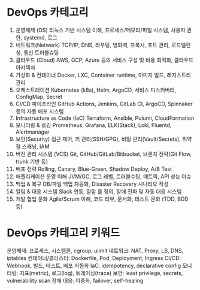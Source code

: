 # DevOps 카테고리
1. 운영체제 (OS)	리눅스 기반 시스템 이해, 프로세스/메모리/파일 시스템, 사용자 권한, systemd, 로그
2. 네트워크(Network)	TCP/IP, DNS, 라우팅, 방화벽, 프록시, 포트 관리, 로드밸런싱, 통신 트러블슈팅
3. 클라우드 (Cloud)	AWS, GCP, Azure 등의 서비스 구성 및 비용 최적화, 클라우드 아키텍처
4. 가상화 & 컨테이너	Docker, LXC, Container runtime, 이미지 빌드, 레지스트리 관리
5. 오케스트레이션	Kubernetes (k8s), Helm, ArgoCD, 서비스 디스커버리, ConfigMap, Secret
6. CI/CD 파이프라인	GitHub Actions, Jenkins, GitLab CI, ArgoCD, Spinnaker 등의 자동 배포 시스템
7. Infrastructure as Code (IaC)	Terraform, Ansible, Pulumi, CloudFormation
8. 모니터링 & 로깅	Prometheus, Grafana, ELK(Stack), Loki, Fluentd, Alertmanager
9. 보안(Security)	접근 제어, 키 관리(SSH/GPG), 비밀 관리(Vault/Secrets), 취약점 스캐닝, IAM
10. 버전 관리 시스템 (VCS)	Git, GitHub/GitLab/Bitbucket, 브랜치 전략(Git Flow, trunk 기반 등)
11. 배포 전략	Rolling, Canary, Blue-Green, Shadow Deploy, A/B Test
12. 애플리케이션 운영 이해	JVM/GC, 로그 레벨, 트러블슈팅, 메트릭, API 성능 이슈
13. 백업 & 복구	DB/파일 백업 자동화, Disaster Recovery 시나리오 작성
14. 알림 & 대응 시스템	Slack 연동, 알람 룰 정의, 장애 전파 및 자동 대응 시스템
15. 개발 협업 문화	Agile/Scrum 이해, 코드 리뷰, 문서화, 테스트 문화 (TDD, BDD 등)

# DevOps 카테고리 키워드
운영체제: 프로세스, 시스템콜, cgroup, ulimit
네트워크: NAT, Proxy, LB, DNS, iptables
컨테이너/클러스터: Dockerfile, Pod, Deployment, Ingress
CI/CD: Webhook, 빌드, 테스트, 배포 자동화
IaC: idempotency, declarative config
모니터링: 지표(metric), 로그(log), 트레이싱(trace)
보안: least privilege, secrets, vulnerability scan
장애 대응: 이중화, failover, self-healing